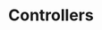 ---
title: "Controllers"
sidebar:
  nav: "docs"
layout: single
excerpt: "Application Controllers"
sitemap: false
share: true
permalink: /docs/controllers/
---